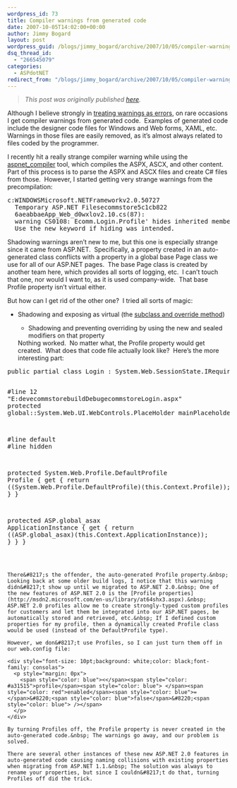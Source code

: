 ```yaml
---
wordpress_id: 73
title: Compiler warnings from generated code
date: 2007-10-05T14:02:00+00:00
author: Jimmy Bogard
layout: post
wordpress_guid: /blogs/jimmy_bogard/archive/2007/10/05/compiler-warnings-from-generated-code.aspx
dsq_thread_id:
  - "266545079"
categories:
  - ASPdotNET
redirect_from: "/blogs/jimmy_bogard/archive/2007/10/05/compiler-warnings-from-generated-code.aspx/"
---
```

> _This post was originally published [here](http://grabbagoft.blogspot.com/2007/10/compiler-warnings-from-generated-code.html)._

Although I believe strongly in [treating warnings as errors](https://lostechies.com/blogs/jimmy_bogard/archive/2007/10/04/treat-warnings-as-errors.aspx), on rare occasions I get compiler warnings from generated code.&nbsp; Examples of generated code include the designer code files for Windows and Web forms, XAML, etc.&nbsp; Warnings in those files are easily removed, as it&#8217;s almost always&nbsp;related to files coded by the programmer.

I recently hit a really strange compiler warning while using the [aspnet_compiler](http://msdn2.microsoft.com/en-us/library/ms229863(VS.80).aspx) tool, which compiles the ASPX, ASCX, and other content.&nbsp; Part of this process is to parse the ASPX and ASCX files and create C# files from those.&nbsp; However, I started getting very strange warnings from the precompilation:

<pre>c:WINDOWSMicrosoft.NETFrameworkv2.0.50727
  Temporary ASP.NET Filesecommstore5c1cb822
  6aeabbaeApp_Web_d0wxlov2.10.cs(87):
  warning CS0108: Ecomm.Login.Profile' hides inherited member 'Foundation.Core.Web.PageBase.Profile'. 
  Use the new keyword if hiding was intended.</pre>

Shadowing warnings aren&#8217;t new to me, but this one is especially strange since it came from ASP.NET.&nbsp; Specifically, a property created in an auto-generated class conflicts with a property in a global base Page class we use for all of our ASP.NET pages.&nbsp; The base Page class is created by another team here, which provides all sorts of logging, etc.&nbsp; I can&#8217;t touch that one, nor would I want to, as it is used company-wide.&nbsp; That base Profile&nbsp;property isn&#8217;t virtual either.

But how can I get rid of the other one?&nbsp; I tried all sorts of magic:

  * Shadowing and exposing as virtual (the [subclass and override method](https://lostechies.com/blogs/jimmy_bogard/archive/2007/08/31/legacy-code-testing-techniques-subclass.aspx)) 
      * Shadowing and preventing overriding by using the new and sealed modifiers on that property</ul> 
    Nothing worked.&nbsp; No matter what, the Profile property would get created.&nbsp; What does that code file actually look like?&nbsp; Here&#8217;s the more interesting part:
    
    <div class="CodeFormatContainer">
      <pre><span class="kwrd">public</span> <span class="kwrd">partial</span> <span class="kwrd">class</span> Login : System.Web.SessionState.IRequiresSessionState {        
    
    <span class="preproc">#line</span> 12 <span class="str">"E:devecommstorebuildDebugecommstoreLogin.aspx"</span>
    <span class="kwrd">protected</span> global::System.Web.UI.WebControls.PlaceHolder mainPlaceholder;
    
    <span class="preproc">#line</span> <span class="kwrd">default</span>
    <span class="preproc">#line</span> hidden
    
    <span class="kwrd">protected</span> System.Web.Profile.DefaultProfile Profile {
        get {
            <span class="kwrd">return</span> ((System.Web.Profile.DefaultProfile)(<span class="kwrd">this</span>.Context.Profile));
        }
    }
    
    <span class="kwrd">protected</span> ASP.global_asax ApplicationInstance {
        get {
            <span class="kwrd">return</span> ((ASP.global_asax)(<span class="kwrd">this</span>.Context.ApplicationInstance));
        }
    }
}
</pre>
    </div>
    
    There&#8217;s the offender, the auto-generated Profile property.&nbsp; Looking back at some older build logs, I notice that this warning didn&#8217;t show up until we migrated to ASP.NET 2.0.&nbsp; One of the new features of ASP.NET 2.0 is the [Profile properties](http://msdn2.microsoft.com/en-us/library/at64shx3.aspx).&nbsp; ASP.NET 2.0 profiles allow me to create strongly-typed custom profiles for customers and let them be integrated into our ASP.NET pages, be automatically stored and retrieved, etc.&nbsp; If I defined custom properties for my profile, then a dynamically created Profile class would be used (instead of the DefaultProfile type).
    
    However, we don&#8217;t use Profiles, so I can just turn them off in our web.config file:
    
    <div style="font-size: 10pt;background: white;color: black;font-family: consolas">
      <p style="margin: 0px">
        <span style="color: blue"><</span><span style="color: #a31515">profile</span><span style="color: blue"> </span><span style="color: red">enabled</span><span style="color: blue">=</span>&#8220;<span style="color: blue">false</span>&#8220;<span style="color: blue"> /></span>
      </p>
    </div>
    
    By turning Profiles off, the Profile property is never created in the auto-generated code.&nbsp; The warnings go away, and our problem is solved.
    
    There are several other instances of these new ASP.NET 2.0 features in auto-generated code causing naming collisions with existing properties when migrating from ASP.NET 1.1.&nbsp; The solution was always to rename your properties, but since I couldn&#8217;t do that, turning Profiles off did the trick.